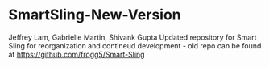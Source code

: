 # SmartSling-New-Version
Jeffrey Lam, Gabrielle Martin, Shivank Gupta
Updated repository for Smart Sling for reorganization and contineud development - old repo can be found at https://github.com/frogg5/Smart-Sling
# 
